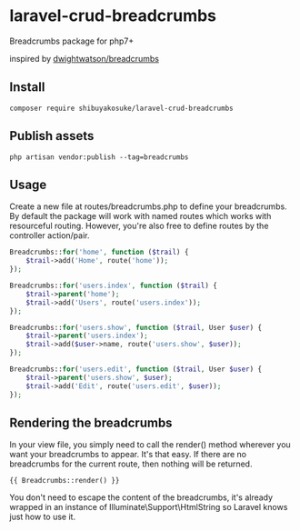 # laravel-crud-breadcrumbs

Breadcrumbs package for php7+

inspired by [dwightwatson/breadcrumbs](https://github.com/dwightwatson/breadcrumbs)

## Install

```
composer require shibuyakosuke/laravel-crud-breadcrumbs
```

## Publish assets

```
php artisan vendor:publish --tag=breadcrumbs
```

## Usage

Create a new file at routes/breadcrumbs.php to define your breadcrumbs. By default the package will work with named routes which works with resourceful routing. However, you're also free to define routes by the controller action/pair.

```php
Breadcrumbs::for('home', function ($trail) {
    $trail->add('Home', route('home'));
});

Breadcrumbs::for('users.index', function ($trail) {
    $trail->parent('home');
    $trail->add('Users', route('users.index'));
});

Breadcrumbs::for('users.show', function ($trail, User $user) {
    $trail->parent('users.index');
    $trail->add($user->name, route('users.show', $user));
});

Breadcrumbs::for('users.edit', function ($trail, User $user) {
    $trail->parent('users.show', $user);
    $trail->add('Edit', route('users.edit', $user));
});
```

## Rendering the breadcrumbs

In your view file, you simply need to call the render() method wherever you want your breadcrumbs to appear. It's that easy. If there are no breadcrumbs for the current route, then nothing will be returned.

```
{{ Breadcrumbs::render() }}
```

You don't need to escape the content of the breadcrumbs, it's already wrapped in an instance of Illuminate\Support\HtmlString so Laravel knows just how to use it.